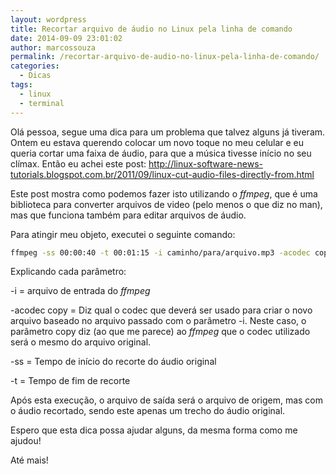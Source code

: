 ```yaml
---
layout: wordpress
title: Recortar arquivo de áudio no Linux pela linha de comando
date: 2014-09-09 23:01:02
author: marcossouza
permalink: /recortar-arquivo-de-audio-no-linux-pela-linha-de-comando/
categories:
  - Dicas
tags:
  - linux
  - terminal
---
```


Olá pessoa, segue uma dica para um problema que talvez alguns já tiveram. Ontem eu estava querendo colocar um novo toque no meu celular e eu queria cortar uma faixa de áudio, para que a música tivesse início no seu clímax. Então eu achei este post: <a title="Post" href="http://linux-software-news-tutorials.blogspot.com.br/2011/09/linux-cut-audio-files-directly-from.html">http://linux-software-news-tutorials.blogspot.com.br/2011/09/linux-cut-audio-files-directly-from.html</a>

Este post mostra como podemos fazer isto utilizando o <em>ffmpeg</em>, que é uma biblioteca para converter arquivos de video (pelo menos o que diz no man), mas que funciona também para editar arquivos de áudio.

Para atingir meu objeto, executei o seguinte comando:

```bash
ffmpeg -ss 00:00:40 -t 00:01:15 -i caminho/para/arquivo.mp3 -acodec copy /caminho/para/novo/arquivo.mp3
```

Explicando cada parâmetro:

-i = arquivo de entrada do <em>ffmpeg</em>

-acodec copy = Diz qual o codec que deverá ser usado para criar o novo arquivo baseado no arquivo passado com o parâmetro -i. Neste caso, o parâmetro copy diz (ao que me parece) ao <em>ffmpeg</em> que o codec utilizado será o mesmo do arquivo original.

-ss = Tempo de início do recorte do áudio original

-t = Tempo de fim de recorte

Após esta execução, o arquivo de saída será o arquivo de origem, mas com o áudio recortado, sendo este apenas um trecho do áudio original.

Espero que esta dica possa ajudar alguns, da mesma forma como me ajudou!

Até mais!
